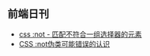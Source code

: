 ## 前端日刊

* [css :not - 匹配不符合一组选择器的元素](https://developer.mozilla.org/zh-CN/docs/Web/CSS/:not)
* [CSS :not伪类可能错误的认识](https://www.zhangxinxu.com/wordpress/2019/07/css-not-pseudo-class/)
